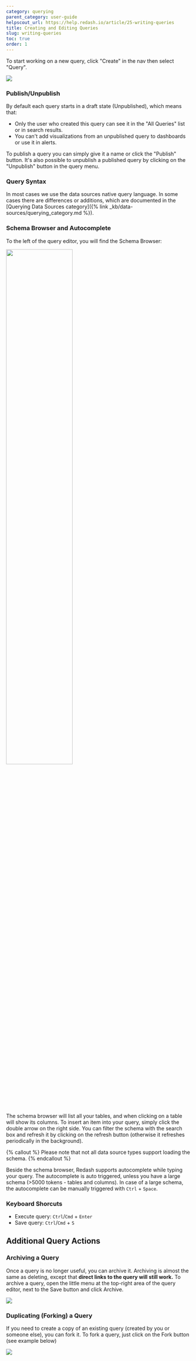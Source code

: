 ```yaml
---
category: querying
parent_category: user-guide
helpscout_url: https://help.redash.io/article/25-writing-queries
title: Creating and Editing Queries
slug: writing-queries
toc: true
order: 1
---
```

To start working on a new query, click "Create" in the nav then select "Query".

![](/assets/images/docs/gifs/queries/add_new_query.gif)

###  Publish/Unpublish

By default each query starts in a draft state (Unpublished), which means that:

  * Only the user who created this query can see it in the "All Queries" list or in search results.
  * You can't add visualizations from an unpublished query to dashboards or use it in alerts.

To publish a query you can simply give it a name or click the "Publish"
button. It's also possible to unpublish a published query by clicking on the
"Unpublish" button in the query menu.

### Query Syntax

In most cases we use the data sources native query language. In some cases
there are differences or additions, which are documented in the [Querying Data
Sources category]({% link _kb/data-sources/querying_category.md %}).

### Schema Browser and Autocomplete

To the left of the query editor, you will find the Schema Browser:

<img src="/assets/images/docs/gitbook/schema-browser.png" width="60%">

The schema browser will list all your tables, and when clicking on a table
will show its columns. To insert an item into your query, simply click the double arrow on the right side. You can filter the schema with the search box and refresh it by clicking on the refresh button (otherwise it refreshes periodically in the background).

{% callout %}
Please note that not all data source types support loading the schema.
{% endcallout %}

Beside the schema browser, Redash supports autocomplete while typing your
query. The autocomplete is auto triggered, unless you have a large schema
(>5000 tokens - tables and columns). In case of a large schema, the
autocomplete can be manually triggered with `Ctrl` \+ `Space`.

### Keyboard Shorcuts

  * Execute query: `Ctrl`/`Cmd` + `Enter`
  * Save query: `Ctrl`/`Cmd` + `S`

## Additional Query Actions

### Archiving a Query

Once a query is no longer useful, you can archive it. Archiving is almost the
same as deleting, except that **direct links to the query will still work.** To
archive a query, open the little menu at the top-right area of the query
editor, next to the Save button and click Archive.

![](/assets/images/docs/gitbook/archive_query.png)

### Duplicating (Forking) a Query

If you need to create a copy of an existing query (created by you or someone
else), you can fork it. To fork a query, just click on the Fork button (see
example below)

![](/assets/images/docs/gifs/queries/fork_query.gif)

